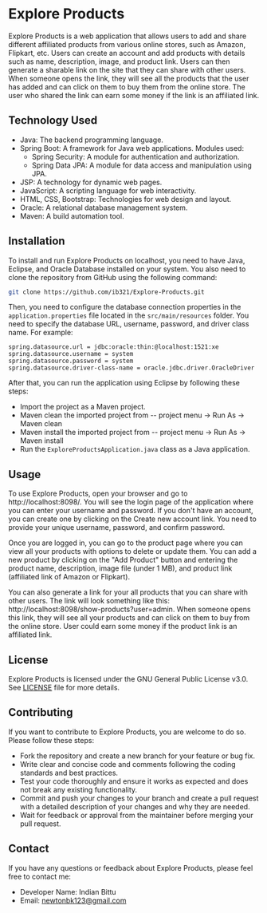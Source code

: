 # Explore Products

Explore Products is a web application that allows users to add and share different affiliated products from various online stores, such as Amazon, Flipkart, etc. Users can create an account and add products with details such as name, description, image, and product link. Users can then generate a sharable link on the site that they can share with other users. When someone opens the link, they will see all the products that the user has added and can click on them to buy them from the online store. The user who shared the link can earn some money if the link is an affiliated link.

## Technology Used

- Java: The backend programming language.
- Spring Boot: A framework for Java web applications. Modules used:
  - Spring Security: A module for authentication and authorization.
  - Spring Data JPA: A module for data access and manipulation using JPA.
- JSP: A technology for dynamic web pages.
- JavaScript: A scripting language for web interactivity.
- HTML, CSS, Bootstrap: Technologies for web design and layout.
- Oracle: A relational database management system.
- Maven: A build automation tool.

## Installation

To install and run Explore Products on localhost, you need to have Java, Eclipse, and Oracle Database installed on your system. You also need to clone the repository from GitHub using the following command:

```bash
git clone https://github.com/ib321/Explore-Products.git
```

Then, you need to configure the database connection properties in the `application.properties` file located in the `src/main/resources` folder. You need to specify the database URL, username, password, and driver class name. For example:

```properties
spring.datasource.url = jdbc:oracle:thin:@localhost:1521:xe
spring.datasource.username = system
spring.datasource.password = system
spring.datasource.driver-class-name = oracle.jdbc.driver.OracleDriver
```

After that, you can run the application using Eclipse by following these steps:

- Import the project as a Maven project.
- Maven clean the imported project from -- project menu -> Run As -> Maven clean
- Maven install the imported project from -- project menu -> Run As -> Maven install
- Run the `ExploreProductsApplication.java` class as a Java application.

## Usage

To use Explore Products, open your browser and go to http://localhost:8098/. You will see the login page of the application where you can enter your username and password. If you don't have an account, you can create one by clicking on the Create new account link. You need to provide your unique username, password, and confirm password.

Once you are logged in, you can go to the product page where you can view all your products with options to delete or update them. You can add a new product by clicking on the "Add Product" button and entering the product name, description, image file (under 1 MB), and product link (affiliated link of Amazon or Flipkart).

You can also generate a link for your all products that you can share with other users. The link will look something like this: http://localhost:8098/show-products?user=admin. When someone opens this link, they will see all your products and can click on them to buy from the online store. User could earn some money if the product link is an affiliated link.

## License

Explore Products is licensed under the GNU General Public License v3.0. See [LICENSE](LICENSE) file for more details.

## Contributing

If you want to contribute to Explore Products, you are welcome to do so. Please follow these steps:

- Fork the repository and create a new branch for your feature or bug fix.
- Write clear and concise code and comments following the coding standards and best practices.
- Test your code thoroughly and ensure it works as expected and does not break any existing functionality.
- Commit and push your changes to your branch and create a pull request with a detailed description of your changes and why they are needed.
- Wait for feedback or approval from the maintainer before merging your pull request.

## Contact

If you have any questions or feedback about Explore Products, please feel free to contact me:

- Developer Name: Indian Bittu
- Email: newtonbk123@gmail.com